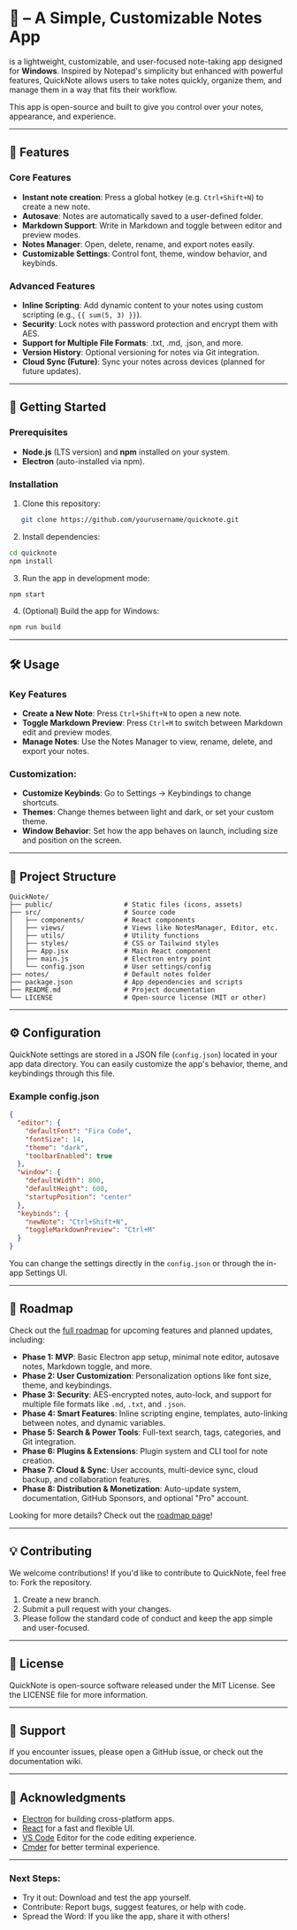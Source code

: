 # 📝 <Notes App> – A Simple, Customizable Notes App

<Notes App> is a lightweight, customizable, and user-focused note-taking app designed for **Windows**. Inspired by Notepad's simplicity but enhanced with powerful features, QuickNote allows users to take notes quickly, organize them, and manage them in a way that fits their workflow.

This app is open-source and built to give you control over your notes, appearance, and experience.

---

## 🚀 Features

### Core Features

- **Instant note creation**: Press a global hotkey (e.g. `Ctrl+Shift+N`) to create a new note.
- **Autosave**: Notes are automatically saved to a user-defined folder.
- **Markdown Support**: Write in Markdown and toggle between editor and preview modes.
- **Notes Manager**: Open, delete, rename, and export notes easily.
- **Customizable Settings**: Control font, theme, window behavior, and keybinds.

### Advanced Features

- **Inline Scripting**: Add dynamic content to your notes using custom scripting (e.g., `{{ sum(5, 3) }}`).
- **Security**: Lock notes with password protection and encrypt them with AES.
- **Support for Multiple File Formats**: .txt, .md, .json, and more.
- **Version History**: Optional versioning for notes via Git integration.
- **Cloud Sync (Future)**: Sync your notes across devices (planned for future updates).

---

## 🔧 Getting Started

### Prerequisites

- **Node.js** (LTS version) and **npm** installed on your system.
- **Electron** (auto-installed via npm).

### Installation

1. Clone this repository:

```Bash
   git clone https://github.com/yourusername/quicknote.git
```

2. Install dependencies:

```Bash
cd quicknote
npm install

```

3. Run the app in development mode:

```Bash
npm start

```

4. (Optional) Build the app for Windows:

```Bash
npm run build
```

---

## 🛠️ Usage

### Key Features

- **Create a New Note**: Press `Ctrl+Shift+N` to open a new note.
- **Toggle Markdown Preview**: Press `Ctrl+M` to switch between Markdown edit and preview modes.
- **Manage Notes**: Use the Notes Manager to view, rename, delete, and export your notes.

### Customization:

- **Customize Keybinds**: Go to Settings → Keybindings to change shortcuts.
- **Themes**: Change themes between light and dark, or set your custom theme.
- **Window Behavior**: Set how the app behaves on launch, including size and position on the screen.

---

## 📁 Project Structure

```Tree
QuickNote/
├── public/                  # Static files (icons, assets)
├── src/                     # Source code
│   ├── components/          # React components
│   ├── views/               # Views like NotesManager, Editor, etc.
│   ├── utils/               # Utility functions
│   ├── styles/              # CSS or Tailwind styles
│   ├── App.jsx              # Main React component
│   ├── main.js              # Electron entry point
│   └── config.json          # User settings/config
├── notes/                   # Default notes folder
├── package.json             # App dependencies and scripts
├── README.md                # Project documentation
└── LICENSE                  # Open-source license (MIT or other)
```

---

## ⚙️ Configuration

QuickNote settings are stored in a JSON file (`config.json`) located in your app data directory. You can easily customize the app's behavior, theme, and keybindings through this file.

### Example config.json

```json
{
  "editor": {
    "defaultFont": "Fira Code",
    "fontSize": 14,
    "theme": "dark",
    "toolbarEnabled": true
  },
  "window": {
    "defaultWidth": 800,
    "defaultHeight": 600,
    "startupPosition": "center"
  },
  "keybinds": {
    "newNote": "Ctrl+Shift+N",
    "toggleMarkdownPreview": "Ctrl+M"
  }
}
```

You can change the settings directly in the `config.json` or through the in-app Settings UI.

---

## 🚀 Roadmap

Check out the [full roadmap](./ROADMAP.md) for upcoming features and planned updates, including:

- **Phase 1: MVP**: Basic Electron app setup, minimal note editor, autosave notes, Markdown toggle, and more.
- **Phase 2: User Customization**: Personalization options like font size, theme, and keybindings.
- **Phase 3: Security**: AES-encrypted notes, auto-lock, and support for multiple file formats like `.md`, `.txt`, and `.json`.
- **Phase 4: Smart Features**: Inline scripting engine, templates, auto-linking between notes, and dynamic variables.
- **Phase 5: Search & Power Tools**: Full-text search, tags, categories, and Git integration.
- **Phase 6: Plugins & Extensions**: Plugin system and CLI tool for note creation.
- **Phase 7: Cloud & Sync**: User accounts, multi-device sync, cloud backup, and collaboration features.
- **Phase 8: Distribution & Monetization**: Auto-update system, documentation, GitHub Sponsors, and optional "Pro" account.

Looking for more details? Check out the [roadmap page](./ROADMAP.md)!

---

## 💡 Contributing

We welcome contributions! If you'd like to contribute to QuickNote, feel free to:
Fork the repository.

1. Create a new branch.
2. Submit a pull request with your changes.
3. Please follow the standard code of conduct and keep the app simple and user-focused.

---

## 🤖 License

QuickNote is open-source software released under the MIT License. See the LICENSE file for more information.

---

## 💬 Support

If you encounter issues, please open a GitHub issue, or check out the documentation wiki.

---

## 🌟 Acknowledgments

- [Electron](https://www.electronjs.org/) for building cross-platform apps.
- [React](https://react.dev/) for a fast and flexible UI.
- [VS Code](https://code.visualstudio.com/) Editor for the code editing experience.
- [Cmder](https://cmder.app/) for better terminal experience.

---

### Next Steps:

- Try it out: Download and test the app yourself.
- Contribute: Report bugs, suggest features, or help with code.
- Spread the Word: If you like the app, share it with others!
